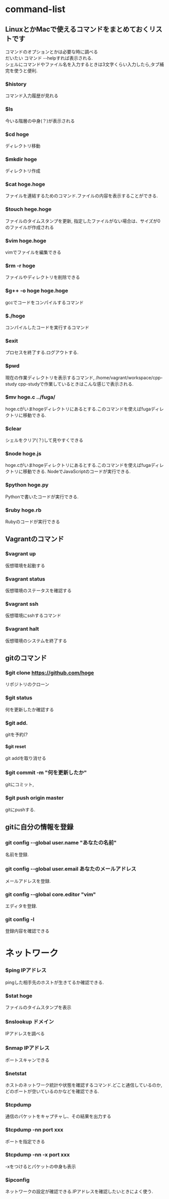 # command-list

## LinuxとかMacで使えるコマンドをまとめておくリストです

コマンドのオプションとかは必要な時に調べる<br>
だいたい コマンド --helpすれば表示される.<br>
シェルにコマンドやファイル名を入力するときは3文字くらい入力したら,タブ補完を使うと便利.

### $history
コマンド入力履歴が見れる<br>
### $ls
今いる階層の中身(？)が表示される<br>
### $cd hoge
ディレクトリ移動<br>
### $mkdir hoge
ディレクトリ作成<br>
### $cat hoge.hoge
ファイルを連結するためのコマンド.ファイルの内容を表示することができる.<br>
### $touch hege.hoge
ファイルのタイムスタンプを更新, 指定したファイルがない場合は、サイズが0のファイルが作成される<br>
### $vim hoge.hoge
vimでファイルを編集できる<br>
### $rm -r hoge
ファイルやディレクトリを削除できる<br>
### $g++ -o hoge hoge.hoge
gccでコードをコンパイルするコマンド<br>
### $./hoge
コンパイルしたコードを実行するコマンド<br>
### $exit 
プロセスを終了する.ログアウトする.<br>
### $pwd 
現在の作業ディレクトリを表示するコマンド, /home/vagrant/workspace/cpp-study cpp-studyで作業しているときはこんな感じで表示される.
### $mv hoge.c ../fuga/
hoge.cがいまhogeディレクトリにあるとする.このコマンドを使えばfugaディレクトリに移動できる.
### $clear 
シェルをクリア(？)して見やすくできる<br>
### $node hoge.js
hoge.cがいまhogeディレクトリにあるとする.このコマンドを使えばfugaディレクトリに移動できる.
NodeでJavaScriptのコードが実行できる.<br>
### $python hoge.py
Pythonで書いたコードが実行できる.<br>
### $ruby hoge.rb
Rubyのコードが実行できる<br>

## Vagrantのコマンド
### $vagrant up
仮想環境を起動する<br>
### $vagrant status
仮想環境のステータスを確認する<br>
### $vagrant ssh
仮想環境にsshするコマンド
### $vagrant halt
仮想環境のシステムを終了する

## gitのコマンド
### $git clone https://github.com/hoge
リポジトリのクローン
### $git status
何を更新したか確認する
### $git add.
gitを予約(?
#### $git reset 
git addを取り消せる
### $git commit -m "何を更新したか"
gitにコミット, 
### $git push origin master
gitにpushする.

## gitに自分の情報を登録
### git config --global user.name "あなたの名前"
名前を登録.
### git config --global user.email あなたのメールアドレス
メールアドレスを登録.
### git config --global core.editor "vim"
エディタを登録.
### git config -l
登録内容を確認できる


# ネットワーク
### $ping IPアドレス　
pingした相手先のホストが生きてるか確認できる.<br>
### $stat hoge
ファイルのタイムスタンプを表示<br>
### $nslookup ドメイン
IPアドレスを調べる<br>
### $nmap IPアドレス
ポートスキャンできる
### $netstat
ホストのネットワーク統計や状態を確認するコマンド.どこと通信しているのか,どのポートが空いているのかなどを確認できる.<br>
### $tcpdump
通信のパケットをキャプチャし、その結果を出力する<br>
### $tcpdump -nn port xxx
ポートを指定できる<br>
### $tcpdump -nn -x port xxx
-xをつけるとパケットの中身も表示<br>
### $ipconfig
ネットワークの設定が確認できる.IPアドレスを確認したいときによく使う.<br>
